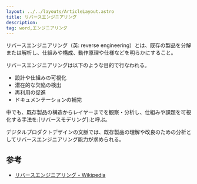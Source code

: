 ```yaml
---
layout: ../../layouts/ArticleLayout.astro
title: リバースエンジニアリング
description:
tag: word,エンジニアリング
---
```


リバースエンジニアリング（英: reverse engineering）とは、既存の製品を分解または解析し、仕組みや構成、動作原理や仕様などを明らかにすること。

リバースエンジニアリングは以下のような目的で行なわれる。

- 設計や仕組みの可視化
- 潜在的な欠陥の検出
- 再利用の促進
- ドキュメンテーションの補完

中でも、既存製品の構造からレイヤーまでを観察・分析し、仕組みや課題を可視化する手法を:[リバースモデリング]:と呼ぶ。

デジタルプロダクトデザインの文脈では、既存製品の理解や改良のための分析としてリバースエンジニアリング能力が求められる。

## 参考

- [リバースエンジニアリング - Wikipedia](https://ja.wikipedia.org/wiki/%E3%83%AA%E3%83%90%E3%83%BC%E3%82%B9%E3%82%A8%E3%83%B3%E3%82%B8%E3%83%8B%E3%82%A2%E3%83%AA%E3%83%B3%E3%82%B0)


